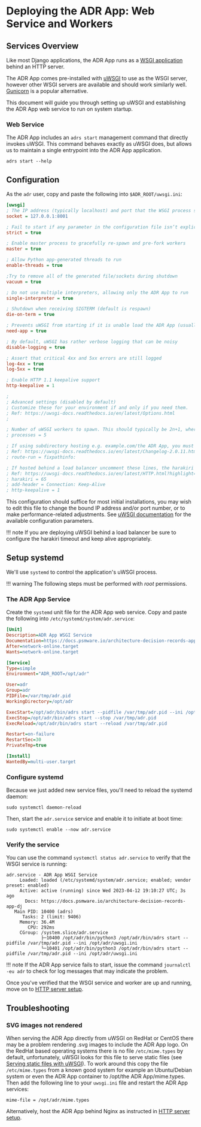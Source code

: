 # Deploying the ADR App: Web Service and Workers

## Services Overview

Like most Django applications, the ADR App runs as a [WSGI application](https://en.wikipedia.org/wiki/Web_Server_Gateway_Interface) behind an HTTP server.

The ADR App comes pre-installed with [uWSGI](https://uwsgi-docs.readthedocs.io/en/latest/) to use as the WSGI server, however other WSGI servers are available and should work similarly well. [Gunicorn](http://gunicorn.org/) is a popular alternative.

This document will guide you through setting up uWSGI and establishing the ADR App web service to run on system startup.

### Web Service

The ADR App includes an `adrs start` management command that directly invokes uWSGI. This command behaves exactly as uWSGI does, but allows us to maintain a single entrypoint into the ADR App application.

```no-highlight
adrs start --help
```

## Configuration

As the `adr` user, copy and paste the following into `$ADR_ROOT/uwsgi.ini`:
<!-- spell-checker: disable -->
```ini
[uwsgi]
; The IP address (typically localhost) and port that the WSGI process should listen on
socket = 127.0.0.1:8001

; Fail to start if any parameter in the configuration file isn’t explicitly understood by uWSGI
strict = true

; Enable master process to gracefully re-spawn and pre-fork workers
master = true

; Allow Python app-generated threads to run
enable-threads = true

;Try to remove all of the generated file/sockets during shutdown
vacuum = true

; Do not use multiple interpreters, allowing only the ADR App to run
single-interpreter = true

; Shutdown when receiving SIGTERM (default is respawn)
die-on-term = true

; Prevents uWSGI from starting if it is unable load the ADR App (usually due to errors)
need-app = true

; By default, uWSGI has rather verbose logging that can be noisy
disable-logging = true

; Assert that critical 4xx and 5xx errors are still logged
log-4xx = true
log-5xx = true

; Enable HTTP 1.1 keepalive support
http-keepalive = 1

;
; Advanced settings (disabled by default)
; Customize these for your environment if and only if you need them.
; Ref: https://uwsgi-docs.readthedocs.io/en/latest/Options.html
;

; Number of uWSGI workers to spawn. This should typically be 2n+1, where n is the number of CPU cores present.
; processes = 5

; If using subdirectory hosting e.g. example.com/the ADR App, you must uncomment this line. Otherwise you'll get double paths e.g. example.com/the ADR App/the ADR App/.
; Ref: https://uwsgi-docs.readthedocs.io/en/latest/Changelog-2.0.11.html#fixpathinfo-routing-action
; route-run = fixpathinfo:

; If hosted behind a load balancer uncomment these lines, the harakiri timeout should be greater than your load balancer timeout.
; Ref: https://uwsgi-docs.readthedocs.io/en/latest/HTTP.html?highlight=keepalive#http-keep-alive
; harakiri = 65
; add-header = Connection: Keep-Alive
; http-keepalive = 1
```
<!-- spell-checker: enable -->
This configuration should suffice for most initial installations, you may wish to edit this file to change the bound IP
address and/or port number, or to make performance-related adjustments. See [uWSGI
documentation](https://uwsgi-docs.readthedocs.io/en/latest/Configuration.html) for the available configuration parameters.

!!! note
    <!-- spell-checker: disable-next-line -->
    If you are deploying uWSGI behind a load balancer be sure to configure the harakiri timeout and keep alive appropriately.

## Setup systemd

We'll use `systemd` to control the application's uWSGI process.

!!! warning
    The following steps must be performed with _root_ permissions.

### The ADR App Service

Create the `systemd` unit file for the ADR App web service. Copy and paste the following into `/etc/systemd/system/adr.service`:
<!-- spell-checker: disable -->
```ini
[Unit]
Description=ADR App WSGI Service
Documentation=https://docs.psmware.io/architecture-decision-records-app-dj
After=network-online.target
Wants=network-online.target

[Service]
Type=simple
Environment="ADR_ROOT=/opt/adr"

User=adr
Group=adr
PIDFile=/var/tmp/adr.pid
WorkingDirectory=/opt/adr

ExecStart=/opt/adr/bin/adrs start --pidfile /var/tmp/adr.pid --ini /opt/adr/uwsgi.ini
ExecStop=/opt/adr/bin/adrs start --stop /var/tmp/adr.pid
ExecReload=/opt/adr/bin/adrs start --reload /var/tmp/adr.pid

Restart=on-failure
RestartSec=30
PrivateTmp=true

[Install]
WantedBy=multi-user.target
```
<!-- spell-checker: enable -->
### Configure systemd

Because we just added new service files, you'll need to reload the systemd daemon:

```no-highlight
sudo systemctl daemon-reload
```

Then, start the `adr.service` service and enable it to initiate at boot time:

```no-highlight
sudo systemctl enable --now adr.service
```

### Verify the service

You can use the command `systemctl status adr.service` to verify that the WSGI service is running:
<!-- spell-checker: disable -->
```no-highlight
adr.service - ADR App WSGI Service
     Loaded: loaded (/etc/systemd/system/adr.service; enabled; vendor preset: enabled)
     Active: active (running) since Wed 2023-04-12 19:10:27 UTC; 3s ago
       Docs: https://docs.psmware.io/architecture-decision-records-app-dj
   Main PID: 10400 (adrs)
      Tasks: 2 (limit: 9406)
     Memory: 36.4M
        CPU: 292ms
     CGroup: /system.slice/adr.service
             ├─10400 /opt/adr/bin/python3 /opt/adr/bin/adrs start --pidfile /var/tmp/adr.pid --ini /opt/adr/uwsgi.ini
             └─10401 /opt/adr/bin/python3 /opt/adr/bin/adrs start --pidfile /var/tmp/adr.pid --ini /opt/adr/uwsgi.ini
```
<!-- spell-checker: enable -->
!!! note
    If the ADR App service fails to start, issue the command `journalctl -eu adr` to check for log messages that may indicate the problem.

Once you've verified that the WSGI service and worker are up and running, move on to [HTTP server setup](http.md).

## Troubleshooting

### SVG images not rendered

When serving the ADR App directly from uWSGI on RedHat or CentOS there may be a problem rendering .svg images to include the ADR App logo. On the RedHat based operating systems there is no file `/etc/mime.types` by default, unfortunately, uWSGI looks for this file to serve static files (see [Serving static files with uWSGI](https://uwsgi-docs.readthedocs.io/en/latest/StaticFiles.html#mime-types)). To work around this copy the file `/etc/mime.types` from a known good system for example an Ubuntu/Debian system or even the ADR App container to /opt/the ADR App/mime.types. Then add the following line to your `uwsgi.ini` file and restart the ADR App services:

```no-highlight
mime-file = /opt/adr/mime.types
```

Alternatively, host the ADR App behind Nginx as instructed in [HTTP server setup](http.md).
